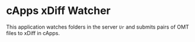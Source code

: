 # cApps xDiff Watcher

This application watches folders in the server `Ur` and submits pairs of OMT files to xDiff in cApps.